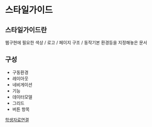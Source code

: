 # 스타일가이드
스타일가이드란
---
웹구현에 필요한 색상  / 로고 / 페이지 구조 / 동작기본 환경등을 지정해놓은 문서

구성
---
- 구동환경
- 레이아웃
- 네비게이션
- 기능
- 데이터모델
- 그리드
- 버튼 항목

[학생자료연결](https://github.com/EDU-EMBADDED-CURRICULUM/01SCREEN_PLAN/tree/main/%ED%95%99%EC%83%9D%20%EC%8A%A4%ED%83%80%EC%9D%BC%20%EC%8A%A4%ED%86%A0%EB%A6%AC%EB%B3%B4%EB%93%9C/2022)

